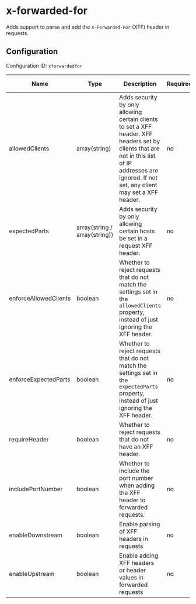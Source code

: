 # x-forwarded-for

Adds support to parse and add the `X-Forwarded-For` (XFF) header in requests.


## Configuration

Configuration ID: `xforwardedfor`

| Name | Type | Description | Required | Default value |
| --- | --- | --- | --- | --- |
| allowedClients | array(string) | Adds security by only allowing certain clients to set a XFF header. XFF headers set by clients that are not in this list of IP addresses are ignored. If not set, any client may set a XFF header. | no | null |
| expectedParts | array(string / array(string)) | Adds security by only allowing certain hosts be set in a request XFF header. | no | null |
| enforceAllowedClients | boolean | Whether to reject requests that do not match the settings set in the `allowedClients` property, instead of just ignoring the XFF header. | no | false |
| enforceExpectedParts | boolean | Whether to reject requests that do not match the settings set in the `expectedParts` property, instead of just ignoring the XFF header. | no | false |
| requireHeader | boolean | Whether to reject requests that do not have an XFF header. | no | false |
| includePortNumber | boolean | Whether to include the port number when adding the XFF header to forwarded requests. | no | false |
| enableDownstream | boolean | Enable parsing of XFF headers in requests | no | true |
| enableUpstream | boolean | Enable adding XFF headers or header values in forwarded requests | no | true |


